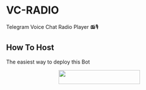 # VC-RADIO
Telegram Voice Chat Radio Player 📻🎙


## How To Host
The easiest way to deploy this Bot
<p align="center"><a href="https://heroku.com/deploy?template=https://github.com/Mr-Dark-Prince/Vc-Radio"> <img src="https://img.shields.io/badge/Deploy%20To%20Heroku-black?style=for-the-badge&logo=heroku" width="220" height="38.45"/></a></p>
